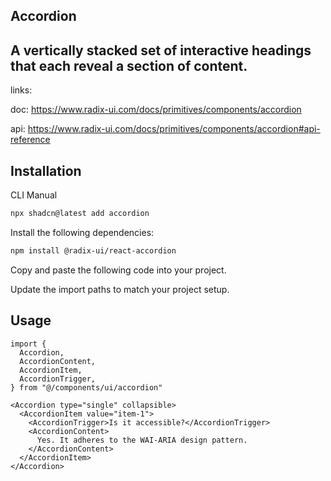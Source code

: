 
## Accordion

## A vertically stacked set of interactive headings that each reveal a section of content.

links:

  doc: https://www.radix-ui.com/docs/primitives/components/accordion
  
  api: https://www.radix-ui.com/docs/primitives/components/accordion#api-reference

<ComponentPreview
  name="accordion-demo"
  className="[&_.preview>[data-orientation=vertical]]:sm:max-w-[80%] **:[.preview]:min-h-[400px]"
  description="An accordion with three items"
  align="start"
/>

## Installation

<CodeTabs>

<TabsList>
  <TabsTrigger value="cli">CLI</TabsTrigger>
  <TabsTrigger value="manual">Manual</TabsTrigger>
</TabsList>

<TabsContent value="cli">

```bash
npx shadcn@latest add accordion
```

</TabsContent>

<TabsContent value="manual">

<Steps>

<Step>Install the following dependencies:</Step>

```bash
npm install @radix-ui/react-accordion
```

<Step>Copy and paste the following code into your project.</Step>

<ComponentSource name="accordion" title="components/ui/accordion.tsx" />

<Step>Update the import paths to match your project setup.</Step>

</Steps>

</TabsContent>

</CodeTabs>

## Usage

```tsx showLineNumbers
import {
  Accordion,
  AccordionContent,
  AccordionItem,
  AccordionTrigger,
} from "@/components/ui/accordion"
```

```tsx showLineNumbers
<Accordion type="single" collapsible>
  <AccordionItem value="item-1">
    <AccordionTrigger>Is it accessible?</AccordionTrigger>
    <AccordionContent>
      Yes. It adheres to the WAI-ARIA design pattern.
    </AccordionContent>
  </AccordionItem>
</Accordion>
```
